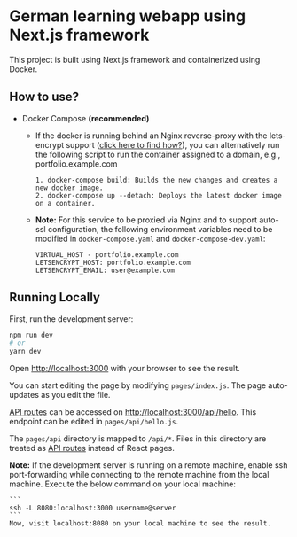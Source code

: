# German learning webapp using Next.js framework

This project is built using Next.js framework and containerized using Docker. 

## How to use?

- Docker Compose **(recommended)**
  - If the docker is running behind an Nginx reverse-proxy with the lets-encrypt support ([click here to find how?](https://github.com/shivamsnaik/nextcloud-reverseproxy-docker)), you can alternatively run the following script to run the container assigned to a domain, e.g., portfolio.example.com

    ```
    1. docker-compose build: Builds the new changes and creates a new docker image.
    2. docker-compose up --detach: Deploys the latest docker image on a container.
    ```

  - **Note:** For this service to be proxied via Nginx and to support auto-ssl configuration, the following environment variables need to be modified in ```docker-compose.yaml``` and ```docker-compose-dev.yaml```: 
    ```
    VIRTUAL_HOST - portfolio.example.com
    LETSENCRYPT_HOST: portfolio.example.com
    LETSENCRYPT_EMAIL: user@example.com
    ```
## Running Locally

First, run the development server:

```bash
npm run dev
# or
yarn dev
```

Open [http://localhost:3000](http://localhost:3000) with your browser to see the result.

You can start editing the page by modifying `pages/index.js`. The page auto-updates as you edit the file.

[API routes](https://nextjs.org/docs/api-routes/introduction) can be accessed on [http://localhost:3000/api/hello](http://localhost:3000/api/hello). This endpoint can be edited in `pages/api/hello.js`.

The `pages/api` directory is mapped to `/api/*`. Files in this directory are treated as [API routes](https://nextjs.org/docs/api-routes/introduction) instead of React pages.

**Note:** If the development server is running on a remote machine, enable ssh port-forwarding while connecting to the remote machine from the local machine. Execute the below command on your local machine:
  
    ```
    ssh -L 8080:localhost:3000 username@server
    ```
    Now, visit localhost:8080 on your local machine to see the result. 
